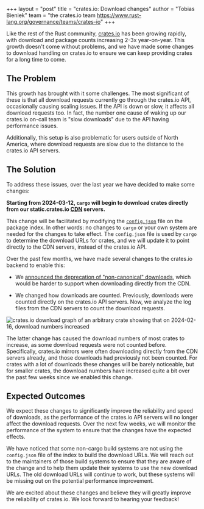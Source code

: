 +++
layout = "post"
title = "crates.io: Download changes"
author = "Tobias Bieniek"
team = "the crates.io team <https://www.rust-lang.org/governance/teams/crates-io>"
+++

Like the rest of the Rust community, [crates.io](https://crates.io) has been growing rapidly, with download and package counts increasing 2-3x year-on-year. This growth doesn't come without problems, and we have made some changes to download handling on crates.io to ensure we can keep providing crates for a long time to come.

## The Problem

This growth has brought with it some challenges. The most significant of these is that all download requests currently go through the crates.io API, occasionally causing scaling issues. If the API is down or slow, it affects all download requests too. In fact, the number one cause of waking up our crates.io on-call team is "slow downloads" due to the API having performance issues.

Additionally, this setup is also problematic for users outside of North America, where download requests are slow due to the distance to the crates.io API servers.

## The Solution

To address these issues, over the last year we have decided to make some changes:

**Starting from 2024-03-12, `cargo` will begin to download crates directly from our static.crates.io [CDN](https://en.wikipedia.org/wiki/Content_delivery_network) servers.** 

This change will be facilitated by modifying the [`config.json`](https://github.com/rust-lang/crates.io-index/blob/master/config.json) file on the package index. In other words: no changes to `cargo` or your own system are needed for the changes to take effect. The `config.json` file is used by `cargo` to determine the download URLs for crates, and we will update it to point directly to the CDN servers, instead of the crates.io API.

Over the past few months, we have made several changes to the crates.io backend to enable this:

- We [announced the deprecation of "non-canonical" downloads](https://blog.rust-lang.org/2023/10/27/crates-io-non-canonical-downloads.html), which would be harder to support when downloading directly from the CDN.

- We changed how downloads are counted. Previously, downloads were counted directly on the crates.io API servers. Now, we analyze the log files from the CDN servers to count the download requests.

![crates.io download graph of an arbitrary crate showing that on 2024-02-16, download numbers increased](../../../images/2024-03-11-crates-io-download-changes/download-graph.png)

The latter change has caused the download numbers of most crates to increase, as some download requests were not counted before. Specifically, crates.io mirrors were often downloading directly from the CDN servers already, and those downloads had previously not been counted. For crates with a lot of downloads these changes will be barely noticeable, but for smaller crates, the download numbers have increased quite a bit over the past few weeks since we enabled this change.


## Expected Outcomes

We expect these changes to significantly improve the reliability and speed of downloads, as the performance of the crates.io API servers will no longer affect the download requests. Over the next few weeks, we will monitor the performance of the system to ensure that the changes have the expected effects.

We have noticed that some non-cargo build systems are not using the `config.json` file of the index to build the download URLs. We will reach out to the maintainers of those build systems to ensure that they are aware of the change and to help them update their systems to use the new download URLs. The old download URLs will continue to work, but these systems will be missing out on the potential performance improvement.

We are excited about these changes and believe they will greatly improve the reliability of crates.io. We look forward to hearing your feedback!
